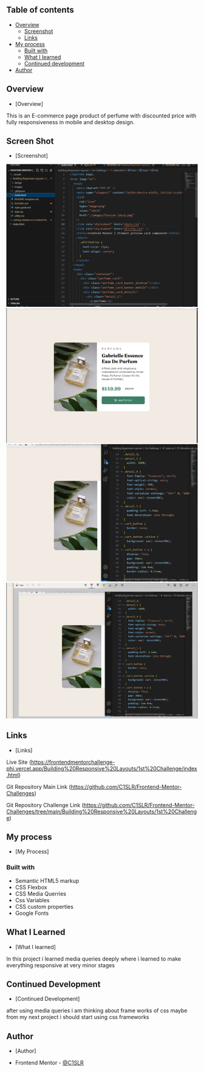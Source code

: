 ## Table of contents

- [Overview](#overview)
  - [Screenshot](#screenshot)
  - [Links](#links)
- [My process](#my-process)
  - [Built with](#built-with)
  - [What I learned](#what-i-learned)
  - [Continued development](#continued-development)
- [Author](#author)

## Overview

- [Overview]

This is an E-commerce page product of perfume with discounted price with fully responsiveness in mobile and desktop design.

## Screen Shot

- [Screenshot]

![](images/ss1.png) 
![](images/ss2.png)
![](images/ss3.png)
![](images/ss4.png)

## Links

- [Links]

Live Site (https://frontendmentorchallenge-phi.vercel.app/Building%20Responsive%20Layouts/1st%20Challenge/index.html)

Git Repository Main Link (https://github.com/C1SLR/Frontend-Mentor-Challenges)

Git Repository Challenge Link (https://github.com/C1SLR/Frontend-Mentor-Challenges/tree/main/Building%20Responsive%20Layouts/1st%20Challenge)

## My process

- [My Process]

### Built with
- Semantic HTML5 markup
- CSS Flexbox
- CSS Media Querries
- Css Variables
- CSS custom properties
- Google Fonts

## What I Learned

- [What I learned]

In this project i learned media queries deeply where i learned to make everything responsive at very minor stages

## Continued Development

- [Continued Development]

after using media queries i am thinking about frame works of css maybe from my next project i should start using css frameworks

## Author

- [Author]

- Frontend Mentor - [@C1SLR](https://www.frontendmentor.io/profile/C1SLR)
